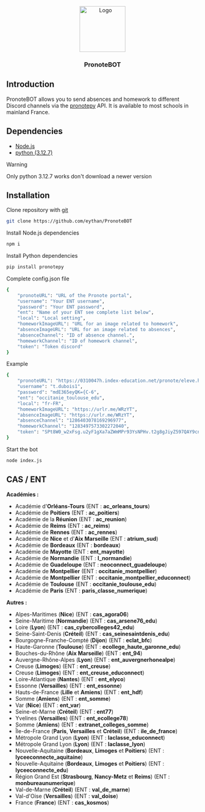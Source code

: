 <p align="center">
  <a href="https://github.com/eythan/PronoteBOT">
    <img src="https://urlr.me/WRzYT" alt="Logo" width="120" height="120">
  </a>
  <h3 align="center">PronoteBOT</h1>
</p>


## Introduction

PronoteBOT allows you to send absences and homework to different Discord channels via the [pronotepy](https://github.com/bain3/pronotepy) API. It is available to most schools in mainland France.

## Dependencies

 - [Node.js](https://nodejs.org/en)
 - [python (3.12.7)](https://www.python.org/downloads/release/python-3126/)

 > [!WARNING]
>Only python 3.12.7 works don't download a newer version

## Installation

Clone repository with [git](https://git-scm.com/downloads)

```bash
git clone https://github.com/eythan/PronoteBOT
```
Install Node.js dependencies

```bash
npm i
```

Install Python dependencies

```bash
pip install pronotepy
```

Complete config.json file

```bash
{
    "pronoteURL": "URL of the Pronote portal",
    "username": "Your ENT username",
    "password": "Your ENT password",
    "ent": "Name of your ENT see complete list below",
    "local": "Local setting",
    "homeworkImageURL": "URL for an image related to homework",
    "absenceImageURL": "URL for an image related to absences",
    "absenceChannel": "ID of absence channel.",
    "homeworkChannel": "ID of homework channel",
    "token": "Token discord"
}
```

Example

```bash
{
    "pronoteURL": "https://0310047h.index-education.net/pronote/eleve.html",
    "username": "t.dubois1",
    "password": "mdE365eyQK={C-6",
    "ent": "occitanie_toulouse_edu",
    "local": "fr-FR",
    "homeworkImageURL": "https://urlr.me/WRzYT",
    "absenceImageURL": "https://urlr.me/WRzYT",
    "absenceChannel": "1286403078169296977",
    "homeworkChannel": "1283497573302272040",
    "token": "SPt8W0_w2xFsg.u2yF1gXa7aZWmMPr93YsNPHv.t2g8gJiyZ597QAY9cnBP2"
}
```

Start the bot

```bash
node index.js
```

## CAS / ENT

**Académies :**

 - Académie d'**Orléans-Tours** (ENT : **ac_orleans_tours**)
 - Académie de **Poitiers** (ENT : **ac_poitiers**)
 - Académie de la **Réunion** (ENT : **ac_reunion**)
 - Académie de **Reims** (ENT : **ac_reims**)
 - Académie de **Rennes** (ENT : **ac_rennes**)
 - Académie de **Nice** et d'**Aix Marseille** (ENT : **atrium_sud**)
 - Académie de **Bordeaux** (ENT : **bordeaux**)
 - Académie de **Mayotte** (ENT : **ent_mayotte**)
 - Académie de **Normandie** (ENT : **l_normandie**)
 - Académie de **Guadeloupe** (ENT : **neoconnect_guadeloupe**)
 - Académie de **Montpellier** (ENT : **occitanie_montpellier**)
 - Académie de **Montpellier** (ENT : **occitanie_montpellier_educonnect**)
 - Académie de **Toulouse** (ENT : **occitanie_toulouse_edu**)
 - Académie de **Paris** (ENT : **paris_classe_numerique**)

**Autres :**

 - Alpes-Maritimes (**Nice**) (ENT : **cas_agora06**)
 - Seine-Maritime (**Normandie**) (ENT : **cas_arsene76_edu**)
 - Loire (**Lyon**) (ENT : **cas_cybercolleges42_edu**)
 - Seine-Saint-Denis (**Créteil**) (ENT : **cas_seinesaintdenis_edu**)
 - Bourgogne-Franche-Compté (**Dijon**) (ENT : **eclat_bfc**)
 - Haute-Garonne (**Toulouse**) (ENT : **ecollege_haute_garonne_edu**)
 - Bouches-du-Rhône (**Aix Marseille**) (ENT : **ent_94**)
 - Auvergne-Rhône-Alpes (**Lyon**) (ENT : **ent_auvergnerhonealpe**)
 - Creuse (**Limoges**) (ENT : **ent_creuse**)
 - Creuse (**Limoges**) (ENT : **ent_creuse_educonnect**)
 - Loire-Atlantique (**Nantes**) (ENT : **ent_elyco**)
 - Essonne (**Versailles**) (ENT : **ent_essonne**)
 - Hauts-de-France (**Lille** et **Amiens**) (ENT : **ent_hdf**)
 - Somme (**Amiens**) (ENT : **ent_somme**)
 - Var (**Nice**) (ENT : **ent_var**)
 - Seine-et-Marne (**Créteil**) (ENT : **ent77**)
 - Yvelines (**Versailles**) (ENT : **ent_ecollege78**)
 - Somme (**Amiens**) (ENT : **extranet_colleges_somme**)
 - Île-de-France (**Paris**, **Versailles** et **Créteil**) (ENT : **ile_de_france**)
 - Métropole Grand Lyon (**Lyon**) (ENT : **laclasse_educonnect**)
 - Métropole Grand Lyon (**Lyon**) (ENT : **laclasse_lyon**)
 - Nouvelle-Aquitaine (**Bordeaux**, **Limoges** et **Poitiers**) (ENT : **lyceeconnecte_aquitaine**)
 - Nouvelle-Aquitaine (**Bordeaux**, **Limoges** et **Poitiers**) (ENT : **lyceeconnecte_edu**)
 - Région Grand Est (**Strasbourg**, **Nancy-Metz** et **Reims**) (ENT : **monbureaunumerique**)
 - Val-de-Marne (**Créteil**) (ENT : **val_de_marne**)
 - Val-d'Oise (**Versailles**) (ENT : **val_doise**)
 - France (**France**) (ENT : **cas_kosmos**)
